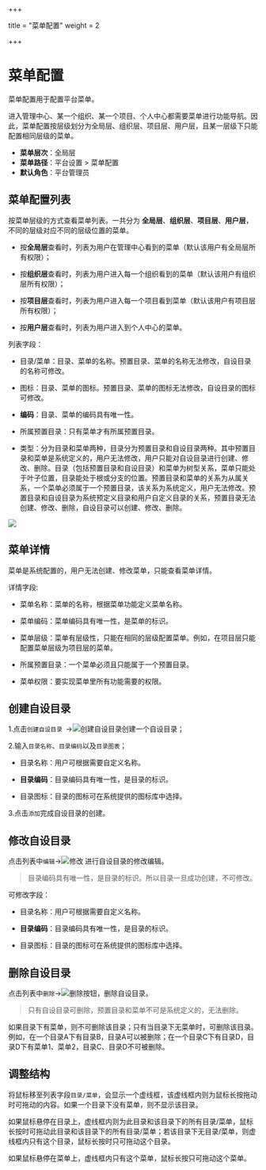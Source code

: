 +++

title = "菜单配置"
weight = 2

+++



# 菜单配置


菜单配置用于配置平台菜单。

进入管理中心、某一个组织、某一个项目、个人中心都需要菜单进行功能导航。因此，菜单配置按层级划分为全局层、组织层、项目层、用户层，且某一层级下只能配置相同层级的菜单。


  - **菜单层次**：全局层
  - **菜单路径**：平台设置 > 菜单配置
  - **默认角色**：平台管理员

<h2 id="1">菜单配置列表</h2>


按菜单层级的方式查看菜单列表。一共分为 **全局层**、**组织层**、**项目层**、**用户层**，不同的层级对应不同的层级位置的菜单。

- 按**全局层**查看时，列表为用户在管理中心看到的菜单（默认该用户有全局层所有权限）；

- 按**组织层**查看时，列表为用户进入每一个组织看到的菜单（默认该用户有组织层所有权限）；

- 按**项目层**查看时，列表为用户进入每一个项目看到菜单（默认该用户有项目层所有权限）；

- 按**用户层**查看时，列表为用户进入到个人中心的菜单。



列表字段：


- 目录/菜单：目录、菜单的名称。预置目录、菜单的名称无法修改，自设目录的名称可修改。

- 图标：目录、菜单的图标。预置目录、菜单的图标无法修改，自设目录的图标可修改。

- **编码**：目录、菜单的编码具有唯一性。
- 所属预置目录：只有菜单才有所属预置目录。

- 类型：分为目录和菜单两种，目录分为预置目录和自设目录两种。其中预置目录和菜单是系统定义的，用户无法修改，用户只能对自设目录进行创建、修改、删除。目录（包括预置目录和自设目录）和菜单为树型关系，菜单只能处于叶子位置，目录能处于根或分支的位置。预置目录和菜单的关系为从属关系，一个菜单必须属于一个预置目录，该关系为系统定义，用户无法修改。预置目录和自设目录为系统预定义目录和用户自定义目录的关系，预置目录无法创建、修改、删除，自设目录可以创建、修改、删除。


![](/docs/user-guide/system-configuration/platform/image/menu2.png)



<h2 id="2">菜单详情</h2>


菜单是系统配置的，用户无法创建、修改菜单，只能查看菜单详情。


详情字段:


- 菜单名称：菜单的名称，根据菜单功能定义菜单名称。

- 菜单编码：菜单编码具有唯一性，是菜单的标识。

- 菜单层级：菜单有层级性，只能在相同的层级配置菜单。例如，在项目层只能配置菜单层级为项目层的菜单。
- 所属预置目录：一个菜单必须且只能属于一个预置目录。
- 菜单权限：要实现菜单里所有功能需要的权限。




<h2 id="3">创建自设目录</h2>


1.点击`创建自设目录
`→![创建自设目录
](/docs/user-guide/system-configuration/platform/image/创建自设目录.png)创建一个自设目录；

2.输入`目录名称`、`目录编码`以及`目录图表`；

- 目录名称：用户可根据需要自定义名称。


- **目录编码**：目录编码具有唯一性，是目录的标识。


- 目录图标：目录的图标可在系统提供的图标库中选择。

3.点击`添加`完成自设目录的创建。


<h2 id="4">修改自设目录</h2>


点击列表中`编辑`→![修改](/docs/user-guide/system-configuration/platform/image/修改.png) 进行自设目录的修改编辑。
<blockquote class="note">
        目录编码具有唯一性，是目录的标识。所以目录一旦成功创建，不可修改。
      </blockquote> 

可修改字段：


- 目录名称：用户可根据需要自定义名称。

- **目录编码**：目录编码具有唯一性，是目录的标识。

- 目录图标：目录的图标可在系统提供的图标库中选择。



<h2 id="5">删除自设目录</h2>



点击列表中`删除`→![删除按钮](/docs/user-guide/system-configuration/platform/image/删除按钮.png)，删除自设目录。
<blockquote class="note">
        只有自设目录可删除，预置目录和菜单不可是系统定义的，无法删除。
      </blockquote> 





如果目录下有菜单，则不可删除该目录；只有当目录下无菜单时，可删除该目录。例如，在一个目录A下有目录B，目录A可以被删除；在一个目录C下有目录D，目录D下有菜单1、菜单2，目录C、目录D不可被删除。



<h2 id="6">调整结构</h2>


将鼠标移至列表字段`目录/菜单`，会显示一个虚线框，该虚线框内则为鼠标长按拖动时可拖动的内容。如果一个目录下没有菜单，则不显示该目录。



如果鼠标悬停在目录上，虚线框内则为此目录和该目录下的所有目录/菜单，鼠标长按时可拖动此目录和该目录下的所有目录/菜单；若该目录下无目录/菜单，则虚线框内只有这个目录，鼠标长按时只可拖动这个目录。



如果鼠标悬停在菜单上，虚线框内只有这个菜单，鼠标长按只可拖动这个菜单。
